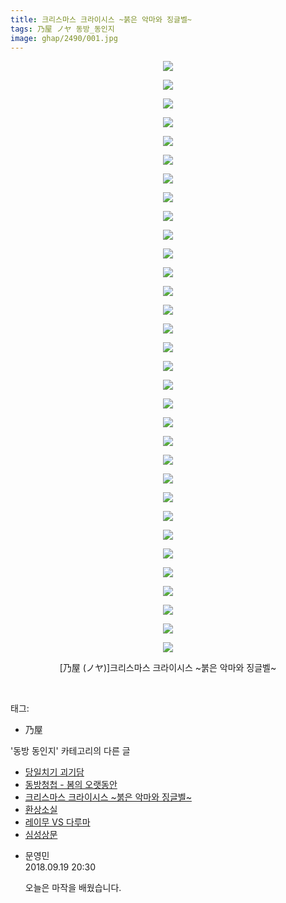 ```yaml
---
title: 크리스마스 크라이시스 ~붉은 악마와 징글벨~
tags: 乃屋 ノヤ 동방_동인지
image: ghap/2490/001.jpg
---
```

<div class="article">
<p style="text-align: center; clear: none; float: none;"><img src="{{ site.nasurl }}/ghap/2490/001.jpg"/></p>
<p style="text-align: center; clear: none; float: none;"><img src="{{ site.nasurl }}/ghap/2490/002.jpg"/></p>
<p style="text-align: center; clear: none; float: none;"><img src="{{ site.nasurl }}/ghap/2490/003.jpg"/></p>
<p style="text-align: center; clear: none; float: none;"><img src="{{ site.nasurl }}/ghap/2490/004.jpg"/></p>
<p style="text-align: center; clear: none; float: none;"><img src="{{ site.nasurl }}/ghap/2490/005.jpg"/></p>
<p style="text-align: center; clear: none; float: none;"><img src="{{ site.nasurl }}/ghap/2490/006.jpg"/></p>
<p style="text-align: center; clear: none; float: none;"><img src="{{ site.nasurl }}/ghap/2490/007.jpg"/></p>
<p style="text-align: center; clear: none; float: none;"><img src="{{ site.nasurl }}/ghap/2490/008.jpg"/></p>
<p style="text-align: center; clear: none; float: none;"><img src="{{ site.nasurl }}/ghap/2490/009.jpg"/></p>
<p style="text-align: center; clear: none; float: none;"><img src="{{ site.nasurl }}/ghap/2490/010.jpg"/></p>
<p style="text-align: center; clear: none; float: none;"><img src="{{ site.nasurl }}/ghap/2490/011.jpg"/></p>
<p style="text-align: center; clear: none; float: none;"><img src="{{ site.nasurl }}/ghap/2490/012.jpg"/></p>
<p style="text-align: center; clear: none; float: none;"><img src="{{ site.nasurl }}/ghap/2490/013.jpg"/></p>
<p style="text-align: center; clear: none; float: none;"><img src="{{ site.nasurl }}/ghap/2490/014.jpg"/></p>
<p style="text-align: center; clear: none; float: none;"><img src="{{ site.nasurl }}/ghap/2490/015.jpg"/></p>
<p style="text-align: center; clear: none; float: none;"><img src="{{ site.nasurl }}/ghap/2490/016.jpg"/></p>
<p style="text-align: center; clear: none; float: none;"><img src="{{ site.nasurl }}/ghap/2490/017.jpg"/></p>
<p style="text-align: center; clear: none; float: none;"><img src="{{ site.nasurl }}/ghap/2490/018.jpg"/></p>
<p style="text-align: center; clear: none; float: none;"><img src="{{ site.nasurl }}/ghap/2490/019.jpg"/></p>
<p style="text-align: center; clear: none; float: none;"><img src="{{ site.nasurl }}/ghap/2490/020.jpg"/></p>
<p style="text-align: center; clear: none; float: none;"><img src="{{ site.nasurl }}/ghap/2490/021.jpg"/></p>
<p style="text-align: center; clear: none; float: none;"><img src="{{ site.nasurl }}/ghap/2490/022.jpg"/></p>
<p style="text-align: center; clear: none; float: none;"><img src="{{ site.nasurl }}/ghap/2490/023.jpg"/></p>
<p style="text-align: center; clear: none; float: none;"><img src="{{ site.nasurl }}/ghap/2490/024.jpg"/></p>
<p style="text-align: center; clear: none; float: none;"><img src="{{ site.nasurl }}/ghap/2490/025.jpg"/></p>
<p style="text-align: center; clear: none; float: none;"><img src="{{ site.nasurl }}/ghap/2490/026.jpg"/></p>
<p style="text-align: center; clear: none; float: none;"><img src="{{ site.nasurl }}/ghap/2490/027.jpg"/></p>
<p style="text-align: center; clear: none; float: none;"><img src="{{ site.nasurl }}/ghap/2490/028.jpg"/></p>
<p style="text-align: center; clear: none; float: none;"><img src="{{ site.nasurl }}/ghap/2490/029.jpg"/></p>
<p style="text-align: center; clear: none; float: none;"><img src="{{ site.nasurl }}/ghap/2490/030.jpg"/></p>
<p style="text-align: center; clear: none; float: none;"><img src="{{ site.nasurl }}/ghap/2490/031.jpg"/></p>
<p style="text-align: center; clear: none; float: none;"><img src="{{ site.nasurl }}/ghap/2490/032.jpg"/></p>
<p style="text-align: center; clear: none; float: none;">[乃屋 (ノヤ)]크리스마스 크라이시스 ~붉은 악마와 징글벨~</p>
<p><br/></p>
</div><div class="tagTrail">
<p>태그: </p>
<ul>
<li>乃屋</li>
</ul>
</div><div class="another">
<p>'동방 동인지' 카테고리의 다른 글</p>
<ul>
<li><a href="/2016-10-07-ghap_2492">당일치기 괴기담</a></li>
<li><a href="/2016-10-07-ghap_2491">동방청첩 - 봄의 오랫동안</a></li>
<li><a href="/2016-10-07-ghap_2490">크리스마스 크라이시스 ~붉은 악마와 징글벨~</a></li>
<li><a href="/2016-10-07-ghap_2489">환상소실</a></li>
<li><a href="/2016-10-07-ghap_2488">레이무 VS 다루마</a></li>
<li><a href="/2016-10-07-ghap_2485">심성상문</a></li>
</ul>
</div><div class="cb_module cb_fluid">
<div class="cb_wrt cb_profile">
<div class="comment">
<ul>
<li class="cb_thumb_off" id="comment15335940">
<div class="cb_comment_area">
<div class="cb_info_area">
<div class="cb_section">
<span class="cb_nick_name">문영민</span>
</div>
<div class="cb_section">
<span class="cb_date">2018.09.19 20:30 </span>
</div>
</div>
<div class="cb_dsc_comment">
<p class="cb_dsc">
											오늘은 마작을 배웠습니다. 
										</p>
</div>
</div></li>
</ul>
</div>
</div><!-- commentList close -->
</div>